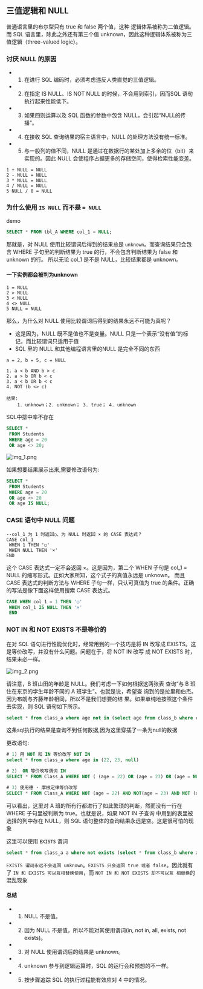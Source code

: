 ## 三值逻辑和 NULL
普通语言里的布尔型只有 true 和 false 两个值，这种
逻辑体系被称为二值逻辑。而 SQL 语言里，除此之外还有第三个值
unknown，因此这种逻辑体系被称为三值逻辑（three-valued logic）。
### 讨厌 NULL 的原因
- 1. 在进行 SQL 编码时，必须考虑违反人类直觉的三值逻辑。
- 2. 在指定 IS NULL、IS NOT NULL 的时候，不会用到索引，因而SQL 语句执行起来性能低下。
- 3. 如果四则运算以及 SQL 函数的参数中包含 NULL，会引起“NULL的传播”。
- 4. 在接收 SQL 查询结果的宿主语言中，NULL 的处理方法没有统一标准。
- 5. 与一般列的值不同，NULL 是通过在数据行的某处加上多余的位（bit）来实现的。因此 NULL 会使程序占据更多的存储空间，使得检索性能变差。
````
1 + NULL = NULL 
2 - NULL = NULL 
3 * NULL = NULL 
4 / NULL = NULL 
5 NULL / 0 = NULL
````
### 为什么使用 `IS NULL` 而不是 `= NULL`
demo
```sql
SELECT * FROM tbl_A WHERE col_1 = NULL;
````
那就是，对 NULL 使用比较谓词后得到的结果总是 `unknown`。而查询结果只会包含 WHERE 子句里的判断结果为 true 的行，不会包含判断结果为 false 和 unknown 的行。
所以无论 col_1 是不是 NULL，比较结果都是 unknown。

#### 一下实例都会被判为unknown
````
1 = NULL
2 > NULL
3 < NULL
4 <> NULL
5 NULL = NULL
````
那么，为什么对 NULL 使用比较谓词后得到的结果永远不可能为真呢？
- 这是因为，NULL 既不是值也不是变量。NULL 只是一个表示“没有值”的标记，而比较谓词只适用于值
- SQL 里的 NULL 和其他编程语言里的NULL 是完全不同的东西

````
a = 2, b = 5, c = NULL

1. a < b AND b > c
2. a > b OR b < c
3. a < b OR b < c
4. NOT (b <> c)

结果:
    1. unknown；2. unknown； 3. true； 4. unknown
````

SQL中排中率不存在
```sql
SELECT *
 FROM Students
 WHERE age = 20
 OR age <> 20;
````
![img_1.png](pic/img_1.png)

如果想要结果展示出来,需要修改语句为:
```sql
SELECT *
 FROM Students
 WHERE age = 20
 OR age <> 20
 OR age IS NULL;
````
### CASE 语句中 NULL 问题
````
--col_1 为 1 时返回○、为 NULL 时返回 × 的 CASE 表达式？
CASE col_1
 WHEN 1 THEN '○'
 WHEN NULL THEN '×'
END
````
这个 CASE 表达式一定不会返回 ×。这是因为，第二个 WHEN 子句是 col_1 = NULL 的缩写形式。正如大家所知，这个式子的真值永远是 unknown。
而且 CASE 表达式的判断方法与 WHERE 子句一样，只认可真值为 true 的条件。正确的写法是像下面这样使用搜索 CASE 表达式。
```sql
CASE WHEN col_1 = 1 THEN '○'
 WHEN col_1 IS NULL THEN '×'
 END
````
### NOT IN 和 NOT EXISTS 不是等价的
在对 SQL 语句进行性能优化时，经常用到的一个技巧是将 IN 改写成 EXISTS。这是等价改写，并没有什么问题。问题在于，将 NOT IN 改写
成 NOT EXISTS 时，结果未必一样。

![img_2.png](pic/img_2.png)

请注意，B 班山田的年龄是 NULL。我们考虑一下如何根据这两张表
查询“与 B 班住在东京的学生年龄不同的 A 班学生”。也就是说，希望查
询到的是拉里和伯杰。因为布朗与齐藤年龄相同，所以不是我们想要的结
果。如果单纯地按照这个条件去实现，则 SQL 语句如下所示。

```sql
select * from class_a where age not in (select age from class_b where city = "东京")
````
这条sql执行的结果是查询不到任何数据,因为这里穿插了一条为null的数据

更改语句:
```sql
# 1) 用 NOT 和 IN 等价改写 NOT IN
select * from class_a where age in (22, 23, null)

# 2)  OR 等价改写谓词 IN
SELECT * FROM Class_A WHERE NOT ( (age = 22) OR (age = 23) OR (age = NULL) );

# 3) 使用德 · 摩根定律等价改写
SELECT * FROM Class_A WHERE NOT (age = 22) AND NOT(age = 23) AND NOT (age = NULL);
````
可以看出，这里对 A 班的所有行都进行了如此繁琐的判断，然而没有一行在 WHERE 子句里被判断为 true。也就是说，如果 NOT IN 子查询
中用到的表里被选择的列中存在 NULL，则 SQL 语句整体的查询结果永远是空。这是很可怕的现象

这里可以使用 `EXISTS` 谓词
```sql
select * from class_a a where not exists (select * from class_b where a.age = b.age and b.city = "东京")
````
`EXISTS 谓词永远不会返回 unknown`。`EXISTS 只会返回 true 或者 false`。因此就有了
`IN 和 EXISTS 可以互相替换使用`，而 `NOT IN 和 NOT EXISTS 却不可以互
相替换`的混乱现象

#### 总结
- 1. NULL 不是值。
- 2. 因为 NULL 不是值，所以不能对其使用谓词(in, not in, all, exists, not exists)。
- 3. 对 NULL 使用谓词后的结果是 unknown。
- 4. unknown 参与到逻辑运算时，SQL 的运行会和预想的不一样。
- 5. 按步骤追踪 SQL 的执行过程能有效应对 4 中的情况。    
